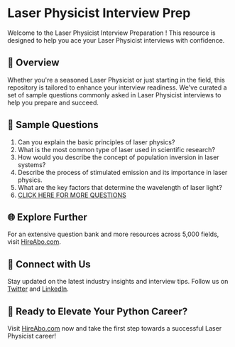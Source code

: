 # Laser Physicist Interview Prep

Welcome to the Laser Physicist Interview Preparation ! This resource is designed to help you ace your Laser Physicist interviews with confidence.

## 🚀 Overview

Whether you're a seasoned Laser Physicist or just starting in the field, this repository is tailored to enhance your interview readiness. We've curated a set of sample questions commonly asked in Laser Physicist interviews to help you prepare and succeed.

## 📝 Sample Questions

1. Can you explain the basic principles of laser physics?
2. What is the most common type of laser used in scientific research?
3. How would you describe the concept of population inversion in laser systems?
4. Describe the process of stimulated emission and its importance in laser physics.
5. What are the key factors that determine the wavelength of laser light?
6. [CLICK HERE FOR MORE QUESTIONS](https://hireabo.com/job/5_0_16/Laser%20Physicist)

## 🌐 Explore Further

For an extensive question bank and more resources across 5,000 fields, visit [HireAbo.com](https://www.hireabo.com).

## 📱 Connect with Us

Stay updated on the latest industry insights and interview tips. Follow us on [Twitter](https://twitter.com/hireabo) and [LinkedIn](https://www.linkedin.com/in/hire-abo-3609972a8/).

## 🚀 Ready to Elevate Your Python Career?

Visit [HireAbo.com](https://www.hireabo.com) now and take the first step towards a successful Laser Physicist career!